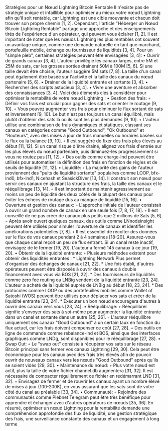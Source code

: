 Stratégies pour un Nœud Lightning Bitcoin Rentable
Il n'existe pas de stratégie unique et infaillible pour optimiser au mieux votre nœud Lightning afin qu'il soit rentable, car Lightning est une cible mouvante et chacun doit trouver son propre chemin [1, 2]. Cependant, l'article "Héberger un Nœud Bitcoin Lightning Rentable" partage une approche et des enseignements tirés de l'expérience d'un opérateur, qui peuvent vous éclairer [1, 2].
Il est important de noter que les nœuds Lightning les plus rentables ont souvent un avantage unique, comme une demande naturelle en tant que marchand, portefeuille mobile, échange ou fournisseur de liquidités [3, 4]. Pour un "simple pleb", certaines stratégies peuvent être envisagées [3, 4]:
•
Ouvrir de grands canaux [3, 4]. L'auteur privilégie les canaux larges, entre 5M et 25M de sats, car les grosses sorties drainent 50M à 100M [5, 6]. Si une taille devait être choisie, l'auteur suggère 5M sats [7, 8]. La taille d'un canal peut également être basée sur l'activité et la taille des canaux du nœud partenaire [5, 6].
•
Drainer de la liquidité entrante et sortante [3, 4].
•
Rechercher des scripts astucieux [3, 4].
•
Vivre une aventure et absorber des connaissances [3, 4].
Voici des éléments clés à considérer pour optimiser la rentabilité de votre nœud Lightning :
•
Gestion des frais:
◦
Définir vos frais est crucial pour gagner des sats et orienter le routage [9, 10].
◦
Vous pouvez augmenter vos frais pour diminuer le flux sortant de sats et inversement [9, 10]. Le but n'est pas toujours un canal équilibré, mais plutôt d'obtenir des sats là où ils sont les plus demandés [9, 10].
◦
L'auteur utilise une combinaison de frais dynamiques et statiques, classant ses canaux en catégories comme "Good Outbound", "Ok Outbound" et "Routeurs", avec des mises à jour de frais manuelles ou horaires basées sur le flux ou la balance [9, 10].
◦
Il est suggéré de fixer des frais plus élevés au début [11, 12]. Si un canal risque d'être drainé, alignez vos frais d'entrée sur les plus élevés du nœud partenaire, puis diminuez-les progressivement si vous ne routez pas [11, 12].
◦
Des outils comme charge-lnd peuvent être utilisés pour automatiser la définition des frais en fonction de règles et de seuils de liquidité [11, 12].
•
Liquidité:
◦
La majorité des gains de l'auteur proviennent des "puits de liquidité sortante" populaires comme LOOP, bfx-lnd0, bfx-lnd1, Nicehash et SeasickDiver [13, 14]. Il construit son nœud pour servir ces canaux en ajustant la structure des frais, la taille des canaux et le rééquilibrage [13, 14].
◦
Il est important de maintenir agressivement au moins un peu de liquidité des deux côtés de la plupart des canaux pour éviter les échecs de routage dus au manque de liquidité [15, 16].
•
Ouverture et gestion des canaux:
◦
L'approche initiale de l'auteur consistait à ouvrir un grand nombre de canaux en une seule fois [7, 8, 17, 18].
◦
Il est conseillé de ne pas créer de canaux plus petits que 2 millions de Sats [5, 6].
◦
Après avoir ouvert quelques canaux, des outils comme LNnodeinsight peuvent être utilisés pour simuler l'ouverture de canaux et identifier les améliorations potentielles [7, 8].
◦
Il est essentiel de récolter des données sur le flux de vos canaux pendant 2 à 4 semaines [18-20]. Assurez-vous que chaque canal reçoit un peu de flux entrant. Si un canal reste inactif, envisagez de le fermer [19, 20]. L'auteur a fermé 145 canaux à ce jour [19, 20].
•
Obtenir de la liquidité entrante:
◦
Plusieurs méthodes existent pour obtenir des liquidités entrantes : * Lightning Network Plus permet d'organiser des échanges de canaux [21, 22]. * Une fois établi, d'autres opérateurs peuvent être disposés à ouvrir des canaux à double financement avec vous via BOS [21, 22]. * Des fournisseurs de liquidités comme zero fee routing ou LNBig vendent de la liquidité entrante [23, 24]. L'auteur a acheté de la liquidité auprès de LNBig au début [18, 23, 24]. * Des protocoles comme LOOP ou des portefeuilles mobiles comme Wallet of Satoshi (WOS) peuvent être utilisés pour déplacer vos sats et créer de la liquidité entrante [23, 24]. * Exécuter un bon nœud encouragera d'autres à ouvrir des canaux vers vous [23, 24].
•
Rééquilibrage:
◦
Rééquilibrer signifie s'envoyer des sats à soi-même pour augmenter la liquidité entrante dans un canal et sortante dans un autre [25, 26].
◦
L'auteur rééquilibre uniquement ses canaux "Good Outbound" à un certain taux en fonction du flux actuel, car les frais doivent compenser ce coût [27, 28].
◦
Des outils en ligne de commande comme rebalance-lnd et BOS, ainsi que des interfaces graphiques comme LNDg, sont disponibles pour le rééquilibrage [27, 28].
•
Swap Out:
◦
Le "swap out" consiste à récupérer vos sats sur le réseau Bitcoin principal sans fermer vos canaux Lightning [29, 30]. Cela peut être économique pour les canaux avec des frais très élevés afin de pouvoir ouvrir de nouveaux canaux vers les nœuds "Good Outbound" après qu'ils se soient vidés [29, 30].
•
Maintenance du nœud:
◦
Plus votre nœud est actif, plus la taille de votre fichier channel.db augmentera [31, 32]. Il est nécessaire de compacter régulièrement ce fichier en redémarrant LND [31, 32].
◦
Envisagez de fermer et de rouvrir les canaux ayant un nombre élevé de mises à jour (100-200K), en vous assurant que les sats sont de votre côté du canal au préalable [33, 34].
•
Communauté:
◦
Rejoindre des communautés comme Plebnet Telegram peut être très bénéfique pour apprendre et échanger avec d'autres opérateurs de nœuds [35, 36].
En résumé, optimiser un nœud Lightning pour la rentabilité demande une compréhension approfondie des flux de liquidité, une gestion stratégique des frais, une surveillance constante des canaux et un engagement à long terme